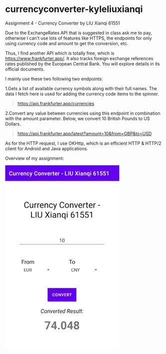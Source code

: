# currencyconverter-kyleliuxianqi
Assignment 4 - Currency Converter
by LIU Xianqi 61551

Due to the ExchangeRates API that is suggested in class ask me to pay, otherwise 
I can't use lots of features like HTTPS, the endpoints for only using currency code 
and amount to get the conversion, etc.

Thus, I find another API which is totally free, which is https://www.frankfurter.app/.
It also tracks foreign exchange references rates published by the European Central Bank. 
You will explore details in its official documents.

I mainly use these two following two endpoints:

1.Gets a list of available currency symbols along with their full names.
The data I fetch here is used for adding the currency code items to the spinner.

> https://api.frankfurter.app/currencies 

2.Convert any value between currencies using this endpoint in combination with the amount parameter.
Below, we convert 10 British Pounds to US Dollars.

> https://api.frankfurter.app/latest?amount=10&from=GBP&to=USD

As for the HTTP request, I use OKHttp, which is an efficient HTTP & HTTP/2 client for Android and Java applications.

Overview of my assignment:

![img_1.png](img_1.png)

